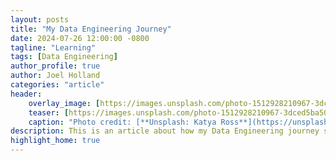 ```yaml
---
layout: posts
title: "My Data Engineering Journey"
date: 2024-07-26 12:00:00 -0800
tagline: "Learning"
tags: [Data Engineering]
author_profile: true
author: Joel Holland
categories: "article"
header:
    overlay_image: [https://images.unsplash.com/photo-1512928210967-3dced5ba507b](https://unsplash.com/photos/a-person-is-writing-on-a-laptop-on-a-desk-Mx-u0nHMxjs)
    teaser: [https://images.unsplash.com/photo-1512928210967-3dced5ba507b](https://unsplash.com/photos/a-person-is-writing-on-a-laptop-on-a-desk-Mx-u0nHMxjs)
    caption: "Photo credit: [**Unsplash: Katya Ross**](https://unsplash.com/@katya)"
description: This is an article about how my Data Engineering journey started and what my next steps are
highlight_home: true
---
```

